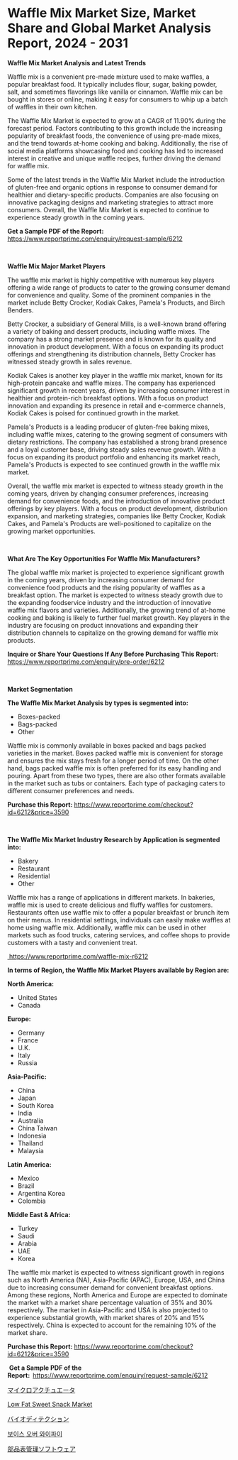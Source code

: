 <p><h1>Waffle Mix Market Size, Market Share and Global Market Analysis Report, 2024 - 2031</h1></p><p><strong>Waffle Mix Market Analysis and Latest Trends</strong></p>
<p><p>Waffle mix is a convenient pre-made mixture used to make waffles, a popular breakfast food. It typically includes flour, sugar, baking powder, salt, and sometimes flavorings like vanilla or cinnamon. Waffle mix can be bought in stores or online, making it easy for consumers to whip up a batch of waffles in their own kitchen.</p><p>The Waffle Mix Market is expected to grow at a CAGR of 11.90% during the forecast period. Factors contributing to this growth include the increasing popularity of breakfast foods, the convenience of using pre-made mixes, and the trend towards at-home cooking and baking. Additionally, the rise of social media platforms showcasing food and cooking has led to increased interest in creative and unique waffle recipes, further driving the demand for waffle mix.</p><p>Some of the latest trends in the Waffle Mix Market include the introduction of gluten-free and organic options in response to consumer demand for healthier and dietary-specific products. Companies are also focusing on innovative packaging designs and marketing strategies to attract more consumers. Overall, the Waffle Mix Market is expected to continue to experience steady growth in the coming years.</p></p>
<p><strong>Get a Sample PDF of the Report:&nbsp;</strong> <a href="https://www.reportprime.com/enquiry/request-sample/6212">https://www.reportprime.com/enquiry/request-sample/6212</a></p>
<p>&nbsp;</p>
<p><strong>Waffle Mix Major Market Players</strong></p>
<p><p>The waffle mix market is highly competitive with numerous key players offering a wide range of products to cater to the growing consumer demand for convenience and quality. Some of the prominent companies in the market include Betty Crocker, Kodiak Cakes, Pamela's Products, and Birch Benders.</p><p>Betty Crocker, a subsidiary of General Mills, is a well-known brand offering a variety of baking and dessert products, including waffle mixes. The company has a strong market presence and is known for its quality and innovation in product development. With a focus on expanding its product offerings and strengthening its distribution channels, Betty Crocker has witnessed steady growth in sales revenue.</p><p>Kodiak Cakes is another key player in the waffle mix market, known for its high-protein pancake and waffle mixes. The company has experienced significant growth in recent years, driven by increasing consumer interest in healthier and protein-rich breakfast options. With a focus on product innovation and expanding its presence in retail and e-commerce channels, Kodiak Cakes is poised for continued growth in the market.</p><p>Pamela's Products is a leading producer of gluten-free baking mixes, including waffle mixes, catering to the growing segment of consumers with dietary restrictions. The company has established a strong brand presence and a loyal customer base, driving steady sales revenue growth. With a focus on expanding its product portfolio and enhancing its market reach, Pamela's Products is expected to see continued growth in the waffle mix market.</p><p>Overall, the waffle mix market is expected to witness steady growth in the coming years, driven by changing consumer preferences, increasing demand for convenience foods, and the introduction of innovative product offerings by key players. With a focus on product development, distribution expansion, and marketing strategies, companies like Betty Crocker, Kodiak Cakes, and Pamela's Products are well-positioned to capitalize on the growing market opportunities.</p></p>
<p>&nbsp;</p>
<p><strong>What Are The Key Opportunities For Waffle Mix Manufacturers?</strong></p>
<p><p>The global waffle mix market is projected to experience significant growth in the coming years, driven by increasing consumer demand for convenience food products and the rising popularity of waffles as a breakfast option. The market is expected to witness steady growth due to the expanding foodservice industry and the introduction of innovative waffle mix flavors and varieties. Additionally, the growing trend of at-home cooking and baking is likely to further fuel market growth. Key players in the industry are focusing on product innovations and expanding their distribution channels to capitalize on the growing demand for waffle mix products.</p></p>
<p><strong>Inquire or Share Your Questions If Any Before Purchasing This Report:</strong> <a href="https://www.reportprime.com/enquiry/pre-order/6212">https://www.reportprime.com/enquiry/pre-order/6212</a></p>
<p>&nbsp;</p>
<p><strong>Market Segmentation</strong></p>
<p><strong>The Waffle Mix Market Analysis by types is segmented into:</strong></p>
<p><ul><li>Boxes-packed</li><li>Bags-packed</li><li>Other</li></ul></p>
<p><p>Waffle mix is commonly available in boxes packed and bags packed varieties in the market. Boxes packed waffle mix is convenient for storage and ensures the mix stays fresh for a longer period of time. On the other hand, bags packed waffle mix is often preferred for its easy handling and pouring. Apart from these two types, there are also other formats available in the market such as tubs or containers. Each type of packaging caters to different consumer preferences and needs.</p></p>
<p><strong>Purchase this Report:&nbsp;</strong><a href="https://www.reportprime.com/checkout?id=6212&price=3590">https://www.reportprime.com/checkout?id=6212&price=3590</a></p>
<p>&nbsp;</p>
<p><strong>The Waffle Mix Market Industry Research by Application is segmented into:</strong></p>
<p><ul><li>Bakery</li><li>Restaurant</li><li>Residential</li><li>Other</li></ul></p>
<p><p>Waffle mix has a range of applications in different markets. In bakeries, waffle mix is used to create delicious and fluffy waffles for customers. Restaurants often use waffle mix to offer a popular breakfast or brunch item on their menus. In residential settings, individuals can easily make waffles at home using waffle mix. Additionally, waffle mix can be used in other markets such as food trucks, catering services, and coffee shops to provide customers with a tasty and convenient treat.</p></p>
<p><a href="https://www.reportprime.com/waffle-mix-r6212">&nbsp;https://www.reportprime.com/waffle-mix-r6212</a></p>
<p><strong>In terms of Region, the Waffle Mix Market Players available by Region are:</strong></p>
<p>
    <p> <strong> North America: </strong>
        <ul>
            <li>United States</li>
            <li>Canada</li>
        </ul>
        </p> 
    <p> <strong> Europe: </strong>
        <ul>
            <li>Germany</li>
            <li>France</li>
            <li>U.K.</li>
            <li>Italy</li>
            <li>Russia</li>
        </ul>
        </p> 
    <p> <strong> Asia-Pacific: </strong>
        <ul>
            <li>China</li>
            <li>Japan</li>
            <li>South Korea</li>
            <li>India</li>
            <li>Australia</li>
            <li>China Taiwan</li>
            <li>Indonesia</li>
            <li>Thailand</li>
            <li>Malaysia</li>
        </ul>
        </p> 
    <p> <strong> Latin America: </strong>
        <ul>
            <li>Mexico</li>
            <li>Brazil</li>
            <li>Argentina Korea</li>
            <li>Colombia</li>
        </ul>
        </p> 
    <p> <strong> Middle East & Africa: </strong>
        <ul>
            <li>Turkey</li>
            <li>Saudi</li>
            <li>Arabia</li>
            <li>UAE</li>
            <li>Korea</li>
        </ul>
    </p>
    </p>
<p><p>The waffle mix market is expected to witness significant growth in regions such as North America (NA), Asia-Pacific (APAC), Europe, USA, and China due to increasing consumer demand for convenient breakfast options. Among these regions, North America and Europe are expected to dominate the market with a market share percentage valuation of 35% and 30% respectively. The market in Asia-Pacific and USA is also projected to experience substantial growth, with market shares of 20% and 15% respectively. China is expected to account for the remaining 10% of the market share.</p></p>
<p><strong>Purchase this Report: </strong><a href="https://www.reportprime.com/checkout?id=6212&price=3590">https://www.reportprime.com/checkout?id=6212&price=3590</a></p>
<p>&nbsp;<strong>Get a Sample PDF of the Report:&nbsp;&nbsp;</strong><a href="https://www.reportprime.com/enquiry/request-sample/6212">https://www.reportprime.com/enquiry/request-sample/6212</a></p>
<p><strong></strong></p>
<p><p><a href="https://medium.com/@lilliegrant1999/%E3%83%9E%E3%82%A4%E3%82%AF%E3%83%AD%E3%82%A2%E3%82%AF%E3%83%81%E3%83%A5%E3%82%A8%E3%83%BC%E3%82%BF%E5%B8%82%E5%A0%B4%E8%A6%8F%E6%A8%A1%E3%81%AF-%E3%82%B0%E3%83%AD%E3%83%BC%E3%83%90%E3%83%AB%E7%94%A3%E6%A5%AD%E3%81%AB%E3%81%8A%E3%81%84%E3%81%A6%E6%9C%80%E9%81%A9%E3%81%AA%E3%83%9E%E3%83%BC%E3%82%B1%E3%83%86%E3%82%A3%E3%83%B3%E3%82%B0%E3%83%81%E3%83%A3%E3%83%8D%E3%83%AB%E3%82%92%E6%98%8E%E3%82%89%E3%81%8B%E3%81%AB%E3%81%97%E3%81%BE%E3%81%99-87830327ea6e">マイクロアクチュエータ</a></p><p><a href="https://issuu.com/reportprime-2/docs/low-fat-sweet-snack-market-size-2030.pptx">Low Fat Sweet Snack Market</a></p><p><a href="https://github.com/dathomson6534/Market-Research-Report-List-1/blob/main/179024374907.md">バイオディテクション</a></p><p><a href="https://medium.com/@heisenberg6587768/voice-over-wifi-%EC%8B%9C%EC%9E%A5-%EC%8B%9C%EC%9E%A5-%EC%A0%90%EC%9C%A0%EC%9C%A8-%EC%8B%9C%EC%9E%A5-%EB%8F%99%ED%96%A5-%EB%B0%8F-%EB%AF%B8%EB%9E%98-%EC%84%B1%EC%9E%A5-%ED%83%90%EC%83%89-d56252ceaec8">보이스 오버 와이파이</a></p><p><a href="https://github.com/AriMuller2009/Market-Research-Report-List-1/blob/main/852329074906.md">部品表管理ソフトウェア</a></p></p>